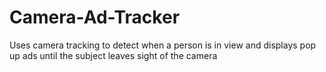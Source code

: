 # Camera-Ad-Tracker

Uses camera tracking to detect when a person is in view and displays pop up ads until the subject leaves sight of the camera
